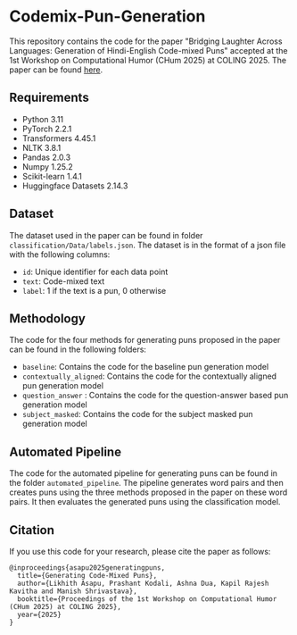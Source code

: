 # Codemix-Pun-Generation

This repository contains the code for the paper "Bridging Laughter Across Languages: Generation of Hindi-English Code-mixed Puns" accepted at the 1st Workshop on Computational Humor (CHum 2025) at COLING 2025. The paper can be found [here]().

## Requirements
- Python 3.11
- PyTorch 2.2.1
- Transformers 4.45.1
- NLTK 3.8.1
- Pandas 2.0.3
- Numpy 1.25.2
- Scikit-learn 1.4.1
- Huggingface Datasets 2.14.3

## Dataset
The dataset used in the paper can be found in folder `classification/Data/labels.json`. The dataset is in the format of a json file with the following columns:

- `id`: Unique identifier for each data point
- `text`: Code-mixed text
- `label`: 1 if the text is a pun, 0 otherwise

## Methodology
The code for the four methods for generating puns proposed in the paper can be found in the following folders:

- `baseline`: Contains the code for the baseline pun generation model
- `contextually_aligned`: Contains the code for the contextually aligned pun generation model
- `question_answer` : Contains the code for the question-answer based pun generation model
- `subject_masked`: Contains the code for the subject masked pun generation model

## Automated Pipeline
The code for the automated pipeline for generating puns can be found in the folder `automated_pipeline`. The pipeline generates word pairs and then creates puns using the three methods proposed in the paper on these word pairs. It then evaluates the generated puns using the classification model.

## Citation
If you use this code for your research, please cite the paper as follows:
```
@inproceedings{asapu2025generatingpuns,
  title={Generating Code-Mixed Puns},
  author={Likhith Asapu, Prashant Kodali, Ashna Dua, Kapil Rajesh Kavitha and Manish Shrivastava},
  booktitle={Proceedings of the 1st Workshop on Computational Humor (CHum 2025) at COLING 2025},
  year={2025}
}
```


